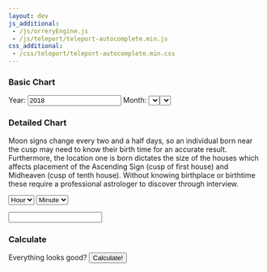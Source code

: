 ```yaml
---
layout: dev
js_additional:
 - /js/orreryEngine.js
 - /js/teleport/teleport-autocomplete.min.js
css_additional:
 - /css/teleport/teleport-autocomplete.min.css
---
```


### Basic Chart
Year: <input id="year" type="number" placeholder="year" value="2018" />
Month: <select id="month" />
Day: <select id="day" />

### Detailed Chart
Moon signs change every two and a half days, so an individual born near the cusp may need to know their birth time for an accurate result. Furthermore, the location one is born dictates the size of the houses which affects placement of the Ascending Sign (cusp of first house) and Midheaven (cusp of tenth house). Without knowing birthplace or birthtime these require a professional astrologer to discover through interview.


<select id="hour"><option value="no">Hour</option></select>
<select id="minute"><option value="no">Minute</option></select>

<input type="text" class="city-search" />

### Calculate
Everything looks good?
<input type="submit" value="Calculate!" onClick="reqChart()" />

<script>
const Orrery = new AstroEngine()

const m = ['January', 'February', 'March', 'April', 'May', 'June', 'July', 'August', 'September', 'October', 'November', 'December']
const inputs = {
	year: document.querySelector('#year'),
	month: document.querySelector('#month'),
	day: document.querySelector('#day'),
	hour: document.querySelector('#hour'),
	minute: document.querySelector('#minute')
}
const out = document.querySelector('#qString')

function newOption(label, value) {
	var o = document.createElement('option')
	o.textContent = label
	o.value = value
	return o
}

//populate month selector
for (i in m) {inputs.month.appendChild(newOption(m[i], parseInt(i)+1))}
//populate day selector
for (var i = 0; i < 31; i++) {inputs.day.appendChild(newOption(i+1,i+1))}
//populate hour selector
for (var i = 0; i < 24; i++) {
	var s = i
	if (i > 12) {s += " (" + (i-12) + "PM)"}
	if (i == 12) {s += " (Noon)"}
	if (i == 0) {s += " (Midnight)"}
	inputs.hour.appendChild(newOption(s, i))
}
for (var i = 0; i < 60; i++) {
	/*var s
	if (i < 10) {s = "0"+i}
	else {s = i}*/
	inputs.minute.appendChild(newOption((i < 10 ? "0"+i : i), i))
}

var tp = new TeleportAutocomplete({ el: '.city-search', maxItems: 5 });

function reqChart() {
	var reqA = {
		year: inputs.year.value,
		month: inputs.month.value,
		day: inputs.day.value
	}
	if (inputs.hour.value != "no" && inputs.minute.value != "no") {
		reqA.hour = inputs.hour.value
		reqA.minute = inputs.minute.value
	}
	if (tp.value) {
		reqA.latitude = tp.value.latitude
		reqA.longitude = tp.value.longitude
	}
	Orrery.chartQueryAPI(reqA, chartReturn)
	
	
}
function chartReturn() {
	var qString = 'p=' + Orrery.planetEncoded
	if (Orrery.houseEncoded != '000000000000000000000000') qString+='&h='+Orrery.houseEncoded
	window.location.href = '/orrery/?' + qString
	//out.textContent = qString
}
</script>